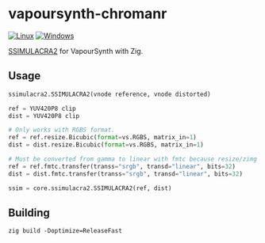 # vapoursynth-chromanr
[![Linux](https://github.com/dnjulek/vapoursynth-ssimulacra2/actions/workflows/linux-build.yml/badge.svg)](https://github.com/dnjulek/vapoursynth-ssimulacra2/actions/workflows/linux-build.yml)
[![Windows](https://github.com/dnjulek/vapoursynth-ssimulacra2/actions/workflows/windows-build.yml/badge.svg)](https://github.com/dnjulek/vapoursynth-ssimulacra2/actions/workflows/windows-build.yml)

[SSIMULACRA2](https://github.com/cloudinary/ssimulacra2) for VapourSynth with Zig.

## Usage
```python
ssimulacra2.SSIMULACRA2(vnode reference, vnode distorted)
```

```python
ref = YUV420P8 clip
dist = YUV420P8 clip

# Only works with RGBS format.
ref = ref.resize.Bicubic(format=vs.RGBS, matrix_in=1)
dist = dist.resize.Bicubic(format=vs.RGBS, matrix_in=1)

# Must be converted from gamma to linear with fmtc because resize/zimg uses another formula.
ref = ref.fmtc.transfer(transs="srgb", transd="linear", bits=32)
dist = dist.fmtc.transfer(transs="srgb", transd="linear", bits=32)

ssim = core.ssimulacra2.SSIMULACRA2(ref, dist)
```

## Building
``zig build -Doptimize=ReleaseFast``
